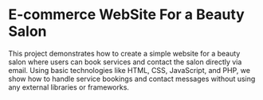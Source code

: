 # E-commerce WebSite For a Beauty Salon
This project demonstrates how to create a simple website for a beauty salon where users can book services and contact the salon directly via email. Using basic technologies like HTML, CSS, JavaScript, and PHP, we show how to handle service bookings and contact messages without using any external libraries or frameworks.
